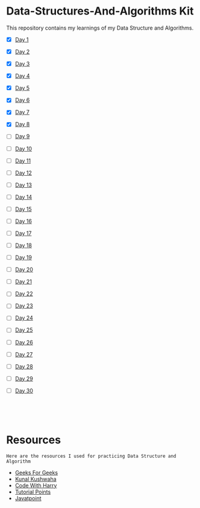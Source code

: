 # Data-Structures-And-Algorithms Kit
This repository contains my learnings of my Data Structure and Algorithms.

- [x] <a href="https://github.com/lakshay-nasa/DSA-Kit/blob/main/DSA%20Expedition/Time%20and%20Space%20Complexity/T%26S.md">Day 1</a>
- [x] <a href="https://github.com/lakshay-nasa/DSA-Kit/tree/main/DSA%20Expedition/Time%20and%20Space%20Complexity">Day 2</a>
- [x] <a href="https://github.com/lakshay-nasa/DSA-Kit/tree/main/DSA%20Expedition/ADT/">Day 3</a>
- [x] <a href="https://github.com/lakshay-nasa/DSA-Kit/">Day 4</a>
- [x] <a href="https://github.com/lakshay-nasa/DSA-Kit/">Day 5</a>
- [x] <a href="https://github.com/lakshay-nasa/DSA-Kit/">Day 6</a>
- [x] <a href="https://github.com/lakshay-nasa/DSA-Kit/">Day 7</a>
- [x] <a href="https://github.com/lakshay-nasa/DSA-Kit/">Day 8</a>
- [ ] <a href="https://github.com/lakshay-nasa/DSA-Kit/">Day 9</a>
- [ ] <a href="https://github.com/lakshay-nasa/DSA-Kit/">Day 10</a>
- [ ] <a href="https://github.com/lakshay-nasa/DSA-Kit/">Day 11</a>
- [ ] <a href="https://github.com/lakshay-nasa/DSA-Kit/">Day 12</a>
- [ ] <a href="https://github.com/lakshay-nasa/DSA-Kit/">Day 13</a>
- [ ] <a href="https://github.com/lakshay-nasa/DSA-Kit/">Day 14</a>
- [ ] <a href="https://github.com/lakshay-nasa/DSA-Kit/">Day 15</a>
- [ ] <a href="https://github.com/lakshay-nasa/DSA-Kit/">Day 16</a>
- [ ] <a href="https://github.com/lakshay-nasa/DSA-Kit/">Day 17</a>
- [ ] <a href="https://github.com/lakshay-nasa/DSA-Kit/">Day 18</a>
- [ ] <a href="https://github.com/lakshay-nasa/DSA-Kit/">Day 19</a>
- [ ] <a href="https://github.com/lakshay-nasa/DSA-Kit/">Day 20</a>
- [ ] <a href="https://github.com/lakshay-nasa/DSA-Kit/">Day 21</a>
- [ ] <a href="https://github.com/lakshay-nasa/DSA-Kit/">Day 22</a>
- [ ] <a href="https://github.com/lakshay-nasa/DSA-Kit/">Day 23</a>
- [ ] <a href="https://github.com/lakshay-nasa/DSA-Kit/">Day 24</a>
- [ ] <a href="https://github.com/lakshay-nasa/DSA-Kit/">Day 25</a>
- [ ] <a href="https://github.com/lakshay-nasa/DSA-Kit/">Day 26</a>
- [ ] <a href="https://github.com/lakshay-nasa/DSA-Kit/">Day 27</a>
- [ ] <a href="https://github.com/lakshay-nasa/DSA-Kit/">Day 28</a>
- [ ] <a href="https://github.com/lakshay-nasa/DSA-Kit/">Day 29</a>
- [ ] <a href="https://github.com/lakshay-nasa/DSA-Kit/">Day 30</a>


<br>
<br>
<br>

# Resources 

    Here are the resources I used for practicing Data Structure and Algorithm

- <a href=""> Geeks For Geeks</a>
- <a href="">Kunal Kushwaha</a>
- <a href="">Code With Harry</a>
- <a href="">Tutorial Points</a>
- <a href="">Javatpoint</a>




